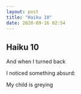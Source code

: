 ```yaml
---
layout: post
title: "Haiku 10"
date: 2020-09-16 02:54
---
```

Haiku 10
-
And when I turned back

I noticed something absurd:

My child is greying
